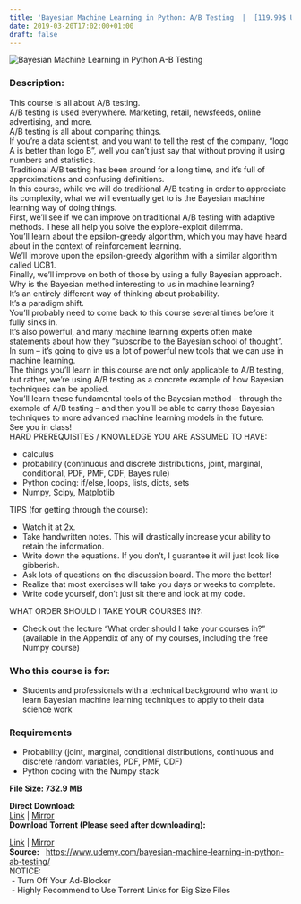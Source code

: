 ```yaml
---
title: 'Bayesian Machine Learning in Python: A/B Testing  |  [119.99$ Udemy Course For Free]'
date: 2019-03-20T17:02:00+01:00
draft: false
---
```


![Bayesian Machine Learning in Python A-B Testing](https://tutsgalaxy.com/wp-content/uploads/2019/03/Bayesian-Machine-Learning-in-Python-A-B-Testing.jpg)  
  

### Description:

This course is all about A/B testing.  
A/B testing is used everywhere. Marketing, retail, newsfeeds, online advertising, and more.  
A/B testing is all about comparing things.  
If you’re a data scientist, and you want to tell the rest of the company, “logo A is better than logo B”, well you can’t just say that without proving it using numbers and statistics.  
Traditional A/B testing has been around for a long time, and it’s full of approximations and confusing definitions.  
In this course, while we will do traditional A/B testing in order to appreciate its complexity, what we will eventually get to is the Bayesian machine learning way of doing things.  
First, we’ll see if we can improve on traditional A/B testing with adaptive methods. These all help you solve the explore-exploit dilemma.  
You’ll learn about the epsilon-greedy algorithm, which you may have heard about in the context of reinforcement learning.  
We’ll improve upon the epsilon-greedy algorithm with a similar algorithm called UCB1.  
Finally, we’ll improve on both of those by using a fully Bayesian approach.  
Why is the Bayesian method interesting to us in machine learning?  
It’s an entirely different way of thinking about probability.  
It’s a paradigm shift.  
You’ll probably need to come back to this course several times before it fully sinks in.  
It’s also powerful, and many machine learning experts often make statements about how they “subscribe to the Bayesian school of thought”.  
In sum – it’s going to give us a lot of powerful new tools that we can use in machine learning.  
The things you’ll learn in this course are not only applicable to A/B testing, but rather, we’re using A/B testing as a concrete example of how Bayesian techniques can be applied.  
You’ll learn these fundamental tools of the Bayesian method – through the example of A/B testing – and then you’ll be able to carry those Bayesian techniques to more advanced machine learning models in the future.  
See you in class!  
HARD PREREQUISITES / KNOWLEDGE YOU ARE ASSUMED TO HAVE:  

*   calculus
*   probability (continuous and discrete distributions, joint, marginal, conditional, PDF, PMF, CDF, Bayes rule)
*   Python coding: if/else, loops, lists, dicts, sets
*   Numpy, Scipy, Matplotlib

TIPS (for getting through the course):  

*   Watch it at 2x.
*   Take handwritten notes. This will drastically increase your ability to retain the information.
*   Write down the equations. If you don’t, I guarantee it will just look like gibberish.
*   Ask lots of questions on the discussion board. The more the better!
*   Realize that most exercises will take you days or weeks to complete.
*   Write code yourself, don’t just sit there and look at my code.

WHAT ORDER SHOULD I TAKE YOUR COURSES IN?:  

*   Check out the lecture “What order should I take your courses in?” (available in the Appendix of any of my courses, including the free Numpy course)

### Who this course is for:

*   Students and professionals with a technical background who want to learn Bayesian machine learning techniques to apply to their data science work

### Requirements

*   Probability (joint, marginal, conditional distributions, continuous and discrete random variables, PDF, PMF, CDF)
*   Python coding with the Numpy stack

**File Size: 732.9 MB**

**Direct Download:**  
[Link](https://pinkhindi.com/BayesianMachinelearninglink1) | [Mirror](https://pinkhindi.com/BayesianMachinelearninglink2)  
**Download Torrent (Please seed after downloading):**  

[Link](https://pinkhindi.com/BayesianMachinelearningtnt1) | [Mirror](https://pinkhindi.com/BayesianMachinelearningtnt2)  
**Source:**   https://www.udemy.com/bayesian-machine-learning-in-python-ab-testing/  
NOTICE:  
 - Turn Off Your Ad-Blocker  
 - Highly Recommend to Use Torrent Links for Big Size Files